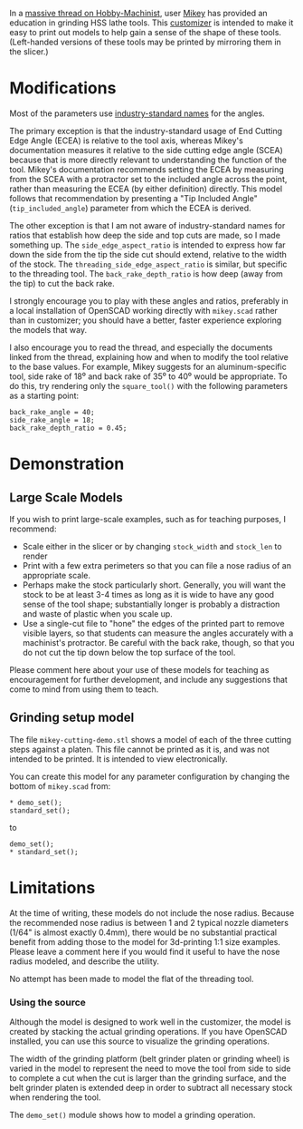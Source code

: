 In a [massive thread on Hobby-Machinist](https://www.hobby-machinist.com/threads/models-for-grinding-hss-lathe-tools.62111/), user [Mikey](https://www.hobby-machinist.com/members/mikey.21432/) has provided an education in grinding HSS lathe tools. This [customizer](https://www.thingiverse.com/apps/customizer/run?thing_id=3560037) is intended to make it easy to print out models to help gain a sense of the shape of these tools. (Left-handed versions of these tools may be printed by mirroring them in the slicer.)

# Modifications

Most of the parameters use [industry-standard names](https://me-mechanicalengineering.com/single-point-cutting-tool/) for the angles.

The primary exception is that the industry-standard usage of End Cutting Edge Angle (ECEA) is relative to the tool axis, whereas Mikey's documentation measures it relative to the side cutting edge angle (SCEA) because that is more directly relevant to understanding the function of the tool. Mikey's documentation recommends setting the ECEA by measuring from the SCEA with a protractor set to the included angle across the point, rather than measuring the ECEA (by either definition) directly. This model follows that recommendation by presenting a "Tip Included Angle" (`tip_included_angle`) parameter from which the ECEA is derived.

The other exception is that I am not aware of industry-standard names for ratios that establish how deep the side and top cuts are made, so I made something up. The `side_edge_aspect_ratio` is intended to express how far down the side from the tip the side cut should extend, relative to the width of the stock. The `threading_side_edge_aspect_ratio` is similar, but specific to the threading tool. The `back_rake_depth_ratio` is how deep (away from the tip) to cut the back rake.

I strongly encourage you to play with these angles and ratios, preferably in a local installation of OpenSCAD working directly with `mikey.scad` rather than in customizer; you should have a better, faster experience exploring the models that way.

I also encourage you to read the thread, and especially the documents linked from the thread, explaining how and when to modify the tool relative to the base values. For example, Mikey suggests for an aluminum-specific tool, side rake of 18⁰ and back rake of 35⁰ to 40⁰ would be appropriate. To do this, try rendering only the `square_tool()` with the following parameters as a starting point:

```
back_rake_angle = 40;
side_rake_angle = 18;
back_rake_depth_ratio = 0.45;

```

# Demonstration

## Large Scale Models

If you wish to print large-scale examples, such as for teaching purposes, I recommend:

* Scale either in the slicer or by changing `stock_width` and `stock_len` to render
* Print with a few extra perimeters so that you can file a nose radius of an appropriate scale.
* Perhaps make the stock particularly short. Generally, you will want the stock to be at least 3-4 times as long as it is wide to have any good sense of the tool shape; substantially longer is probably a distraction and waste of plastic when you scale up.
* Use a single-cut file to "hone" the edges of the printed part to remove visible layers, so that students can measure the angles accurately with a machinist's protractor. Be careful with the back rake, though, so that you do not cut the tip down below the top surface of the tool.

Please comment here about your use of these models for teaching as encouragement for further development, and include any suggestions that come to mind from using them to teach.

## Grinding setup model

The file `mikey-cutting-demo.stl` shows a model of each of the three cutting steps against a platen.  This file cannot be printed as it is, and was not intended to be printed. It is intended to view electronically.

You can create this model for any parameter configuration by changing the bottom of `mikey.scad` from:

```
* demo_set();
standard_set();
```

to

```
demo_set();
* standard_set();
```


# Limitations

At the time of writing, these models do not include the nose radius. Because the recommended nose radius is between 1 and 2 typical nozzle diameters (1/64" is almost exactly 0.4mm), there would be no substantial practical benefit from adding those to the model for 3d-printing 1:1 size examples. Please leave a comment here if you would find it useful to have the nose radius modeled, and describe the utility.

No attempt has been made to model the flat of the threading tool.

### Using the source

Although the model is designed to work well in the customizer, the model is created by stacking the actual grinding operations. If you have OpenSCAD installed, you can use this source to visualize the grinding operations.

The width of the grinding platform (belt grinder platen or grinding wheel) is varied in the model to represent the need to move the tool from side to side to complete a cut when the cut is larger than the grinding surface, and the belt grinder platen is extended deep in order to subtract all necessary stock when rendering the tool.

The `demo_set()` module shows how to model a grinding operation.
